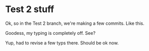 # Test 2 stuff

Ok, so in the Test 2 branch, we're making a few commits. Like this.

Goodess, my typing is completely off. See?

Yup, had to revise a few typs there. Should be ok now.
